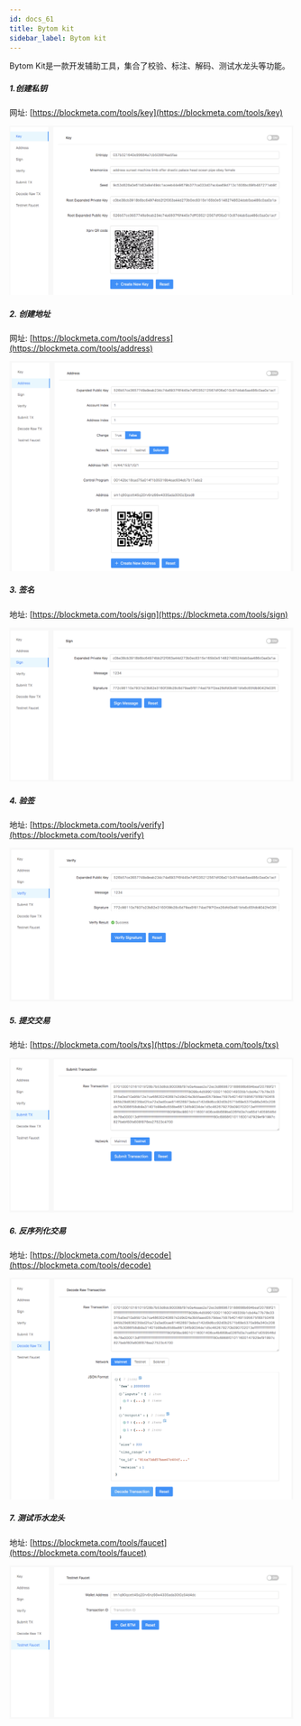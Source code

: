 ```yaml
---
id: docs_61
title: Bytom kit
sidebar_label: Bytom kit
---
```


Bytom Kit是一款开发辅助工具，集合了校验、标注、解码、测试水龙头等功能。

##### 1.创建私钥 

网址: [https://blockmeta.com/tools/key](https://blockmeta.com/tools/key)

![image.png](./img/81.png)

##### 2. 创建地址

网址: [https://blockmeta.com/tools/address](https://blockmeta.com/tools/address)

![image.png](./img/82.png)

##### 3. 签名

地址: [https://blockmeta.com/tools/sign](https://blockmeta.com/tools/sign)

![image.png](./img/83.png)

##### 4. 验签

地址: [https://blockmeta.com/tools/verify](https://blockmeta.com/tools/verify)

![image.png](./img/84.png)

##### 5. 提交交易

地址: [https://blockmeta.com/tools/txs](https://blockmeta.com/tools/txs)

![image.png](./img/85.png)

##### 6. 反序列化交易

地址: [https://blockmeta.com/tools/decode](https://blockmeta.com/tools/decode)

![image.png](./img/86.png)
 
##### 7. 测试币水龙头

地址: [https://blockmeta.com/tools/faucet](https://blockmeta.com/tools/faucet)

![image.png](./img/87.png)


